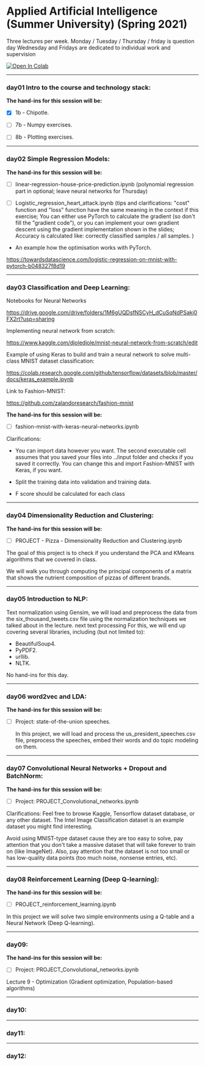 # Applied Artificial Intelligence (Summer University) (Spring 2021)

Three lectures per week.
Monday / Tuesday / Thursday / friday is question day
Wednesday and Fridays are dedicated to individual work and supervision

<a href="https://colab.research.google.com/github/flight505/Applied_AI_IT_Uni/blob/main/" target="_parent"><img src="https://colab.research.google.com/assets/colab-badge.svg" alt="Open In Colab"/></a>


***
### day01 Intro to the course and technology stack:
<b> The hand-ins for this session will be: </b>
- [x] 1b - Chipotle.

- [ ] 7b - Numpy exercises.

- [ ] 8b - Plotting exercises.


***
### day02 Simple Regression Models:

<b> The hand-ins for this session will be: </b>

- [ ] linear-regression-house-price-prediction.ipynb
(polynomial regression part in optional; leave neural networks for Thursday)

- [ ] Logistic_regression_heart_attack.ipynb
(tips and clarifications:
"cost" function and "loss" function have the same meaning in the context if this exercise;
You can either use PyTorch to calculate the  gradient (so don't fill the "gradient code"), or you can implement your own gradient descent using the gradient implementation shown in the slides;
Accuracy is calculated  like: correctly classified samples / all samples.
)

- An example how the optimisation works with PyTorch.

https://towardsdatascience.com/logistic-regression-on-mnist-with-pytorch-b048327f8d19

***
### day03 Classification and Deep Learning:
Notebooks for Neural Networks

https://drive.google.com/drive/folders/1M6gUQDsfNSCyH_dCuSqNdPSakj0FX2rt?usp=sharing

Implementing neural network from scratch:

https://www.kaggle.com/djoledjole/mnist-neural-network-from-scratch/edit

Example of using Keras to build and train a neural network to solve multi-class MNIST dataset classification:

https://colab.research.google.com/github/tensorflow/datasets/blob/master/docs/keras_example.ipynb

Link to Fashion-MNIST:

https://github.com/zalandoresearch/fashion-mnist

<b> The hand-ins for this session will be: </b>
- [ ] fashion-mnist-with-keras-neural-networks.ipynb

Clarifications:

* You can import data however you want. The second executable cell assumes that you saved your files into ../input folder and checks if you saved it correctly. You can change this and import Fashion-MNIST with Keras, if you want.

* Split the training data into validation and training data.

* F score should be calculated for each class


***

### day04 Dimensionality Reduction and Clustering:

<b> The hand-ins for this session will be: </b>

- [ ] PROJECT - Pizza - Dimensionality Reduction and Clustering.ipynb

The goal of this project is to check if you understand the PCA and KMeans algorithms that we covered in class.

We will walk you through computing the principal components of a matrix that shows the nutrient composition of pizzas of different brands.

***
### day05 Introduction to NLP:

Text normalization using Gensim, we will load and preprocess the data from the six_thousand_tweets.csv file using the normalization techniques we talked about in the lecture.
next text processing
For this, we will end up covering several libraries, including (but not limited to):
- BeautifulSoup4.
- PyPDF2.
- urllib.
- NLTK.

No hand-ins for this day.
***

### day06 word2vec and LDA:

<b> The hand-ins for this session will be: </b>
- [ ] Project: state-of-the-union speeches.

  In this project, we will load and process the us_president_speeches.csv file, preprocess the speeches, embed their words and do topic modeling on them.

***
### day07 Convolutional Neural Networks + Dropout and BatchNorm:

<b> The hand-ins for this session will be: </b>
- [ ] Project: PROJECT_Convolutional_networks.ipynb

Clarifications: Feel free to browse Kaggle, Tensorflow dataset database, or any other dataset. The Intel Image Classification dataset is an example dataset you might find interesting.

Avoid using MNIST-type dataset cause they are too easy to solve, pay attention that you don't take a massive dataset that will take forever to train on (like ImageNet). Also, pay attention that the dataset is not too small or has low-quality data points (too much noise, nonsense entries, etc).

***

### day08 Reinforcement Learning (Deep Q-learning):

<b> The hand-ins for this session will be: </b>
- [ ] PROJECT_reinforcement_learning.ipynb


In this project we will solve two simple environments using a Q-table and a Neural Network (Deep Q-learning).

***
### day09:

<b> The hand-ins for this session will be: </b>
- [ ] Project: PROJECT_Convolutional_networks.ipynb

Lecture 9 - Optimization (Gradient optimization, Population-based algorithms)
***
### day10:
***
### day11:
***
### day12:

